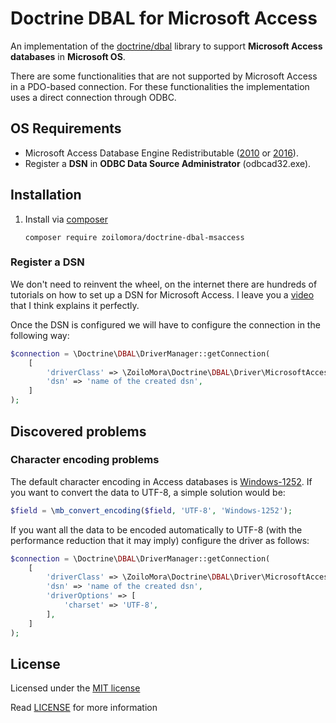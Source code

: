 # Doctrine DBAL for Microsoft Access
An implementation of the [doctrine/dbal](https://github.com/doctrine/dbal) library to support **Microsoft Access databases** in **Microsoft OS**.

There are some functionalities that are not supported by Microsoft Access in a PDO-based connection. For these functionalities the implementation uses a direct connection through ODBC.

## OS Requirements
- Microsoft Access Database Engine Redistributable ([2010](https://www.microsoft.com/download/details.aspx?id=13255) or [2016](https://www.microsoft.com/download/details.aspx?id=54920)).
- Register a **DSN** in **ODBC Data Source Administrator** (odbcad32.exe).

## Installation

1) Install via [composer](https://getcomposer.org/)

    ```shell script
    composer require zoilomora/doctrine-dbal-msaccess
    ```

### Register a **DSN**
We don't need to reinvent the wheel, on the internet there are hundreds of tutorials on how to set up a DSN for Microsoft Access.
I leave you a [video](https://www.youtube.com/watch?v=biSjA8ms_Wk) that I think explains it perfectly.

Once the DSN is configured we will have to configure the connection in the following way:

```php
$connection = \Doctrine\DBAL\DriverManager::getConnection(
    [
        'driverClass' => \ZoiloMora\Doctrine\DBAL\Driver\MicrosoftAccess\Driver::class,
        'dsn' => 'name of the created dsn',
    ]
);
```

## Discovered problems

### Character encoding problems
The default character encoding in Access databases is [Windows-1252](https://en.wikipedia.org/wiki/Windows-1252).
If you want to convert the data to UTF-8, a simple solution would be:

```php
$field = \mb_convert_encoding($field, 'UTF-8', 'Windows-1252');
```

If you want all the data to be encoded automatically to UTF-8 (with the performance reduction that it may imply)
configure the driver as follows:

```php
$connection = \Doctrine\DBAL\DriverManager::getConnection(
    [
        'driverClass' => \ZoiloMora\Doctrine\DBAL\Driver\MicrosoftAccess\Driver::class,
        'dsn' => 'name of the created dsn',
        'driverOptions' => [
            'charset' => 'UTF-8',
        ],
    ]
);
```

## License
Licensed under the [MIT license](http://opensource.org/licenses/MIT)

Read [LICENSE](LICENSE) for more information
